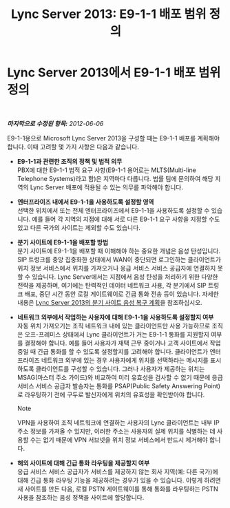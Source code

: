 ﻿---
title: 'Lync Server 2013: E9-1-1 배포 범위 정의'
TOCTitle: E9-1-1 배포 범위 정의
ms:assetid: 2c572dfd-e901-471d-b5a0-18bc8d1d5328
ms:mtpsurl: https://technet.microsoft.com/ko-kr/library/Gg425775(v=OCS.15)
ms:contentKeyID: 49303156
ms.date: 08/10/2015
mtps_version: v=OCS.15
ms.translationtype: HT
---

# Lync Server 2013에서 E9-1-1 배포 범위 정의

 

_**마지막으로 수정된 항목:** 2012-06-06_

E9-1-1용으로 Microsoft Lync Server 2013을 구성할 때는 E9-1-1 배포를 계획해야 합니다. 이때 고려할 몇 가지 사항은 다음과 같습니다.

  - **E9-1-1과 관련한 조직의 정책 및 법적 의무**  
    PBX에 대한 E9-1-1 법적 요구 사항(E9-1-1 용어로는 MLTS(Multi-line Telephone Systems)라고 함)은 지역마다 다릅니다. 법률 팀에 문의하여 해당 지역의 Lync Server 배포에 적용될 수 있는 의무를 파악해야 합니다.

<!-- end list -->

  - **엔터프라이즈 내에서 E9-1-1을 사용하도록 설정할 영역**  
    선택한 위치에서 또는 전체 엔터프라이즈에서 E9-1-1을 사용하도록 설정할 수 있습니다. 예를 들어 각 지역의 지점에 대해 서로 다른 E9-1-1 요구 사항을 지정할 수도 있고 다른 국가의 사이트는 제외할 수도 있습니다.

<!-- end list -->

  - **분기 사이트에 E9-1-1을 배포할 방법**  
    분기 사이트에 E9-1-1을 배포할 때 이해해야 하는 중요한 개념은 음성 탄성입니다. SIP 트렁크를 중앙 집중화한 상태에서 WAN이 중단되면 로그인하는 클라이언트가 위치 정보 서비스에서 위치를 가져오거나 응급 서비스 서비스 공급자에 연결하지 못할 수 있습니다. Lync Server에서는 지점에서 음성 탄성을 처리하기 위한 다양한 전략을 제공하며, 여기에는 탄력적인 데이터 네트워크 사용, 각 분기에서 SIP 트렁크 배포, 중단 시간 동안 로컬 게이트웨이로 긴급 통화 전송 등이 있습니다. 자세한 내용은 [Lync Server 2013의 분기 사이트 음성 복구 계획](lync-server-2013-planning-for-branch-site-voice-resiliency.md)을 참조하십시오.

<!-- end list -->

  - **네트워크 외부에서 작업하는 사용자에 대해 E9-1-1을 사용하도록 설정할지 여부**  
    자동 위치 가져오기는 조직 네트워크 내에 있는 클라이언트만 사용 가능하므로 조직은 오프-프레미스 상태에서 Lync 클라이언트가 거는 E9-1-1 통화를 지원할지 여부를 결정해야 합니다. 예를 들어 사용자가 재택 근무 중이거나 고객 사이트에서 작업 중일 때 긴급 통화를 할 수 있도록 설정할지를 고려해야 합니다. 클라이언트가 엔터프라이즈 네트워크 외부에 있는 경우 사용자에게 위치를 선택하라는 메시지를 표시하도록 클라이언트를 구성할 수 있습니다. 그러나 사용자가 제공하는 위치는 MSAG(마스터 주소 가이드)와 비교하여 미리 유효성을 검사할 수 없기 때문에 응급 서비스 서비스 공급자 발송자는 통화를 PSAP(Public Safety Answering Point)로 라우팅하기 전에 구두로 발신자에게 위치의 유효성을 확인받아야 합니다.
    

    > [!NOTE]
    > VPN을 사용하여 조직 네트워크에 연결하는 사용자의 Lync 클라이언트는 내부 IP 주소 정보를 가져올 수 있지만, 이러한 주소는 사용자의 실제 위치를 식별하는 데 사용할 수는 없기 때문에 VPN 서브넷을 위치 정보 서비스에서 반드시 제거해야 합니다.



<!-- end list -->

  - **해외 사이트에 대해 긴급 통화 라우팅을 제공할지 여부**  
    응급 서비스 서비스 공급자가 서비스를 제공하지 않는 회사 지역(예: 다른 국가)에 대해 긴급 통화 라우팅 기능을 제공하려는 경우가 있을 수 있습니다. 이렇게 하려면 새 사이트를 만든 다음, 로컬 PSTN 게이트웨이를 통해 통화를 라우팅하는 PSTN 사용을 참조하는 음성 정책을 사이트에 할당합니다.

